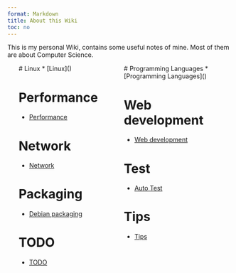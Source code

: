 ```yaml
---
format: Markdown
title: About this Wiki
toc: no
---
```


This is my personal Wiki, contains some useful notes of mine.
Most of them are about Computer Science.

<div style="widty:100%; height:450px;">
<div style="margin-left:5%; heigh:100px; width:43%; float:left;">
# Linux
* [Linux]()

# Performance
* [Performance]()

# Network
* [Network]()

# Packaging
* [Debian packaging]()

# TODO
* [TODO]()
</div>

<div style="margin-right:5%; heigh:100px; width:43%; float:right;">
# Programming Languages
* [Programming Languages]()

# Web development
* [Web development]()

# Test
* [Auto Test]()
 
# Tips
* [Tips]()
</div>
</div>